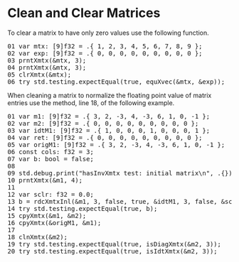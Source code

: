 # Clean and Clear Matrices

To clear a matrix to have only zero values use the following function.

<!-- "XMTX: clrXmtx test" -->
<pre>
01 var mtx: [9]f32 = .{ 1, 2, 3, 4, 5, 6, 7, 8, 9 };
02 var exp: [9]f32 = .{ 0, 0, 0, 0, 0, 0, 0, 0, 0 };
03 prntXmtx(&mtx, 3);
04 prntXmtx(&mtx, 3);
05 clrXmtx(&mtx);
06 try std.testing.expectEqual(true, equXvec(&mtx, &exp));
</pre>

When cleaning a matrix to normalize the floating point value of matrix entries use the method, line 18, of the following example.

<!-- "XMTX: hasInvXmtx test" -->
<pre>
01 var m1: [9]f32 = .{ 3, 2, -3, 4, -3, 6, 1, 0, -1 };
02 var m2: [9]f32 = .{ 0, 0, 0, 0, 0, 0, 0, 0, 0 };
03 var idtM1: [9]f32 = .{ 1, 0, 0, 0, 1, 0, 0, 0, 1 };
04 var ret: [9]f32 = .{ 0, 0, 0, 0, 0, 0, 0, 0, 0 };
05 var origM1: [9]f32 = .{ 3, 2, -3, 4, -3, 6, 1, 0, -1 };
06 const cols: f32 = 3;
07 var b: bool = false;
08 
09 std.debug.print("hasInvXmtx test: initial matrix\n", .{});
10 prntXmtx(&m1, 4);
11 
12 var sclr: f32 = 0.0;
13 b = rdcXmtxInl(&m1, 3, false, true, &idtM1, 3, false, &sclr);
14 try std.testing.expectEqual(true, b);
15 cpyXmtx(&m1, &m2);
16 cpyXmtx(&origM1, &m1);
17 
18 clnXmtx(&m2);
19 try std.testing.expectEqual(true, isDiagXmtx(&m2, 3));
20 try std.testing.expectEqual(true, isIdtXmtx(&m2, 3));
</pre>
